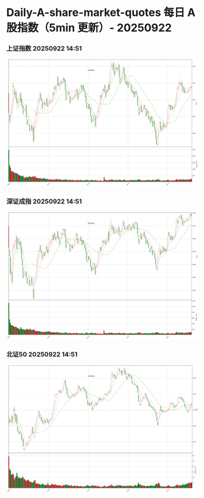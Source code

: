
# Daily-A-share-market-quotes 每日 A 股指数（5min 更新）- 20250922

### 上证指数 20250922 14:51
![](./fig/2025/9/20250922-sh000001.png)

### 深证成指 20250922 14:51
![](./fig/2025/9/20250922-sz399001.png)

### 北证50 20250922 14:51
![](./fig/2025/9/20250922-bj899050.png)
